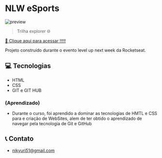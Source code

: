 # NLW eSports 

![preview](./.github/preview.png)

>Trilha explorer 🌐

[🔗 Clique aqui para acessar !!!!!](https://NikolasYurii.github.io/NWL/)

Projeto construído durante o evento level up next week da Rocketseat.

## 💻 Tecnologias
 - HTML
 - CSS
 - GIT e GIT HUB

 ### (Aprendizado)
 - Durante o curso, foi aprendido a dominar as tecnologias de HMTL e CSS para e criação de WebSites, alem de ter obtido o aprendizado de navegar pela tecnologia de Git e GitHub

 ## 📞 Contato 
 
 - nikyuri51@gmail.com
